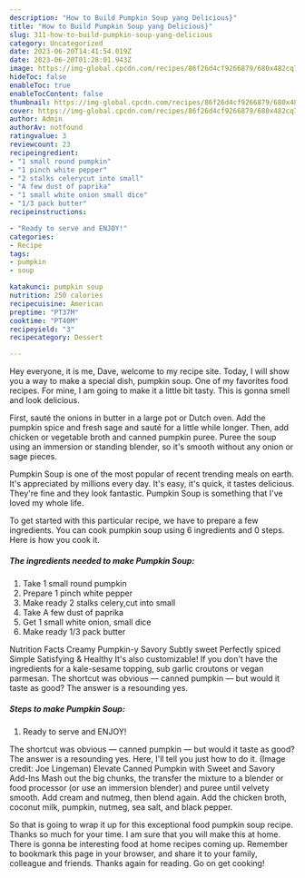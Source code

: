 ```yaml
---
description: "How to Build Pumpkin Soup yang Delicious}"
title: "How to Build Pumpkin Soup yang Delicious}"
slug: 311-how-to-build-pumpkin-soup-yang-delicious
category: Uncategorized
date: 2023-06-20T14:41:54.019Z
date: 2023-06-20T01:28:01.943Z
image: https://img-global.cpcdn.com/recipes/86f26d4cf9266879/680x482cq70/pumpkin-soup-recipe-main-photo.jpg
hideToc: false
enableToc: true
enableTocContent: false
thumbnail: https://img-global.cpcdn.com/recipes/86f26d4cf9266879/680x482cq70/pumpkin-soup-recipe-main-photo.jpg
cover: https://img-global.cpcdn.com/recipes/86f26d4cf9266879/680x482cq70/pumpkin-soup-recipe-main-photo.jpg
author: Admin
authorAv: notfound
ratingvalue: 3
reviewcount: 23
recipeingredient:
- "1 small round pumpkin"
- "1 pinch white pepper"
- "2 stalks celerycut into small"
- "A few dust of paprika"
- "1 small white onion small dice"
- "1/3 pack butter"
recipeinstructions:

- "Ready to serve and ENJOY!"
categories:
- Recipe
tags:
- pumpkin
- soup

katakunci: pumpkin soup 
nutrition: 250 calories
recipecuisine: American
preptime: "PT37M"
cooktime: "PT40M"
recipeyield: "3"
recipecategory: Dessert

---
```



Hey everyone, it is me, Dave, welcome to my recipe site. Today, I will show you a way to make a special dish, pumpkin soup. One of my favorites food recipes. For mine, I am going to make it a little bit tasty. This is gonna smell and look delicious.

First, sauté the onions in butter in a large pot or Dutch oven. Add the pumpkin spice and fresh sage and sauté for a little while longer. Then, add chicken or vegetable broth and canned pumpkin puree. Puree the soup using an immersion or standing blender, so it&#39;s smooth without any onion or sage pieces.

Pumpkin Soup is one of the most popular of recent trending meals on earth. It's appreciated by millions every day. It's easy, it's quick, it tastes delicious. They're fine and they look fantastic. Pumpkin Soup is something that I've loved my whole life.


To get started with this particular recipe, we have to prepare a few ingredients. You can cook pumpkin soup using 6 ingredients and 0 steps. Here is how you cook it.

<!--inarticleads1-->

##### The ingredients needed to make Pumpkin Soup:

1. Take 1 small round pumpkin
1. Prepare 1 pinch white pepper
1. Make ready 2 stalks celery,cut into small
1. Take A few dust of paprika
1. Get 1 small white onion, small dice
1. Make ready 1/3 pack butter


Nutrition Facts Creamy Pumpkin-y Savory Subtly sweet Perfectly spiced Simple Satisfying &amp; Healthy It&#39;s also customizable! If you don&#39;t have the ingredients for a kale-sesame topping, sub garlic croutons or vegan parmesan. The shortcut was obvious — canned pumpkin — but would it taste as good? The answer is a resounding yes. 

<!--inarticleads2-->

##### Steps to make Pumpkin Soup:


1. Ready to serve and ENJOY!

The shortcut was obvious — canned pumpkin — but would it taste as good? The answer is a resounding yes. Here, I&#39;ll tell you just how to do it. (Image credit: Joe Lingeman) Elevate Canned Pumpkin with Sweet and Savory Add-Ins Mash out the big chunks, the transfer the mixture to a blender or food processor (or use an immersion blender) and puree until velvety smooth. Add cream and nutmeg, then blend again. Add the chicken broth, coconut milk, pumpkin, nutmeg, sea salt, and black pepper. 

So that is going to wrap it up for this exceptional food pumpkin soup recipe. Thanks so much for your time. I am sure that you will make this at home. There is gonna be interesting food at home recipes coming up. Remember to bookmark this page in your browser, and share it to your family, colleague and friends. Thanks again for reading. Go on get cooking!
